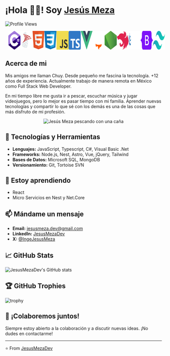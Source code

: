 <!--
**JesusMezaDev/JesusMezaDev** is a ✨ _special_ ✨ repository because its `README.md` (this file) appears on your GitHub profile.

Here are some ideas to get you started:

- 🔭 I’m currently working on ...
- 🌱 I’m currently learning ...
- 👯 I’m looking to collaborate on ...
- 🤔 I’m looking for help with ...
- 💬 Ask me about ...
- 📫 How to reach me: ...
- 😄 Pronouns: ...
- ⚡ Fun fact: ...
-->

# ¡Hola 👋🏻! Soy [Jesús Meza](https://jesusmeza.dev/)

![Profile Views](https://komarev.com/ghpvc/?username=JesusMezaDev)

<div style="display: flex; justify-content: center;">
    <div>
    <img src="./Images/CSharp.svg" width="60" height="60" style="margin-right: 10px; margin-left: 10px;" />
    </div>
    <div>
    <img src="./Images/SQL.svg" width="60" height="60" style="margin-right: 10px; margin-left: 10px;" />
    </div>
    <div>
    <img src="./Images/Html.svg" width="60" height="60" style="margin-right: 10px; margin-left: 10px;" />
    </div>
    <div>
    <img src="./Images/Css.svg" width="60" height="60" style="margin-right: 10px; margin-left: 10px;" />
    </div>
    <div>
    <img src="./Images/Javascript.svg" width="60" height="60" style="margin-right: 10px; margin-left: 10px;" />
    </div>
    <div>
    <img src="./Images/Typescript.svg" width="60" height="60" style="margin-right: 10px; margin-left: 10px;" />
    </div>
    <div>
    <img src="./Images/Vue.svg" width="60" height="60" style="margin-right: 10px; margin-left: 10px;" />
    </div>
    <div>
    <img src="./Images/Astro.svg" width="60" height="60" style="margin-right: 10px; margin-left: 10px;" />
    </div>
    <div>
    <img src="./Images/Node.svg" width="60" height="60" style="margin-right: 10px; margin-left: 10px;" />
    </div>
    <div>
    <img src="./Images/Nest.svg" width="60" height="60" style="margin-right: 10px; margin-left: 10px;" />
    </div>
    <div>
    <img src="./Images/JQuery.svg" width="60" height="60" style="margin-right: 10px; margin-left: 10px;" />
    </div>
    <div>
    <img src="./Images/Bootstrap.svg" width="60" height="60" style="margin-right: 10px; margin-left: 10px;" />
    </div>
    <div>
    <img src="./Images/Tailwind.svg" width="60" height="60" style="margin-right: 10px; margin-left: 10px;" />
    </div>
</div>

## Acerca de mi

Mis amigos me llaman Chuy. Desde pequeño me fascina la tecnología. +12 años de experiencia. Actualmente trabajo de manera remota en México como Full Stack Web Developer.

En mi tiempo libre me gusta ir a pescar, escuchar música y jugar videojuegos, pero lo mejor es pasar tiempo con mi familia. Aprender nuevas tecnologías y compartir lo que sé con los demás es una de las cosas que más disfruto de mi profesión.

<div style="text-align: center;">
    <img src="https://jesusmeza.dev/_astro/MeFishing.w73ojSaE_19AdjB.webp" width="600" alt="Jesús Meza pescando con una caña" />
</div>

## 🔧 Tecnologías y Herramientas

- **Lenguajes:** JavaScript, Typescript, C#, Visual Basic .Net
- **Frameworks:** Node.js, Nest, Astro, Vue, jQuery, Tailwind
- **Bases de Datos:** Microsoft SQL, MongoDB
- **Versionamiento:** Git, Tortoise SVN

## 🌱 Estoy aprendiendo

- React
- Micro Servicios en Nest y Net.Core


## 📫 Mándame un mensaje

- **Email:** jesusmeza.dev@gmail.com
- **LinkedIn:** [JesusMezaDev](https://www.linkedin.com/in/jesusmezadev)
- **X:** [@IngeJesusMeza](https://x.com/ingejesusmeza)

## 📈 GitHub Stats

![JesusMezaDev's GitHub stats](https://github-readme-stats.vercel.app/api?username=JesusMezaDev&show_icons=true&theme=radical)


## 🏆 GitHub Trophies

![trophy](https://github-profile-trophy.vercel.app/?username=JesusMezaDev&theme=onedark)

## 💬 ¡Colaboremos juntos!

Siempre estoy abierto a la colaboración y a discutir nuevas ideas. ¡No dudes en contactarme!

---

⭐️ From [JesusMezaDev](https://github.com/JesusMezaDev)
